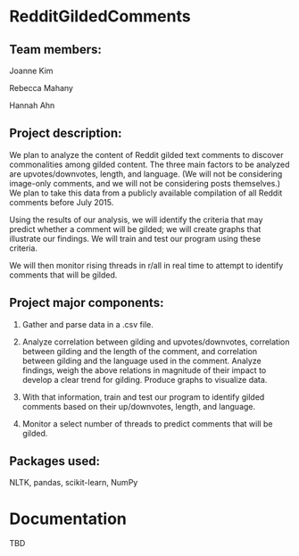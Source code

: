 # RedditGildedComments

## Team members:

Joanne Kim

Rebecca Mahany

Hannah Ahn

## Project description:

We plan to analyze the content of Reddit gilded text comments to discover commonalities among gilded content. The three main factors to be analyzed are upvotes/downvotes, length, and language. (We will not be considering image-only comments, and we will not be considering posts themselves.) We plan to take this data from a publicly available compilation of all Reddit comments before July 2015.

Using the results of our analysis, we will identify the criteria that may predict whether a comment will be gilded; we will create graphs that illustrate our findings. We will train and test our program using these criteria. 

We will then monitor rising threads in r/all in real time to attempt to identify comments that will be gilded.

## Project major components:

1. Gather and parse data in a .csv file.

2. Analyze correlation between gilding and upvotes/downvotes,  correlation between gilding and the length of the comment, and correlation between gilding and the language used in the comment. Analyze findings, weigh the above relations in magnitude of their impact to develop a clear trend for gilding. Produce graphs to visualize data.

3. With that information, train and test our program to identify gilded comments based on their up/downvotes, length, and language. 

4. Monitor a select number of threads to predict comments that will be gilded.

## Packages used:

NLTK, pandas, scikit-learn, NumPy


# Documentation

TBD
